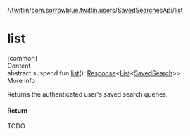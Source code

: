 //[twitlin](../../index.md)/[com.sorrowblue.twitlin.users](../index.md)/[SavedSearchesApi](index.md)/[list](list.md)



# list  
[common]  
Content  
abstract suspend fun [list](list.md)(): [Response](../../com.sorrowblue.twitlin.client/-response/index.md)<[List](https://kotlinlang.org/api/latest/jvm/stdlib/kotlin.collections/-list/index.html)<[SavedSearch](../-saved-search/index.md)>>  
More info  


Returns the authenticated user's saved search queries.



#### Return  


TODO

  



